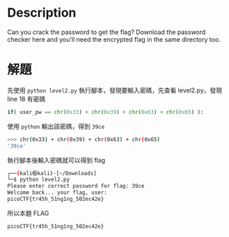 # Description
Can you crack the password to get the flag? Download the password checker here and you'll need the encrypted flag in the same directory too.


# 解題
先使用 `python level2.py` 執行腳本，發現要輸入密碼，先查看 level2.py，發現 line 18 有密碼
```python
if( user_pw == chr(0x33) + chr(0x39) + chr(0x63) + chr(0x65) ):
```
使用 `python` 輸出該密碼，得到 `39ce`
```bash
>>> chr(0x33) + chr(0x39) + chr(0x63) + chr(0x65)
'39ce'
```
執行腳本後輸入密碼就可以得到 flag
```bash
┌──(kali㉿kali)-[~/Downloads]
└─$ python level2.py
Please enter correct password for flag: 39ce
Welcome back... your flag, user:
picoCTF{tr45h_51ng1ng_502ec42e}
```

<!-- flag -->
所以本題 FLAG 
```text
picoCTF{tr45h_51ng1ng_502ec42e}
```
